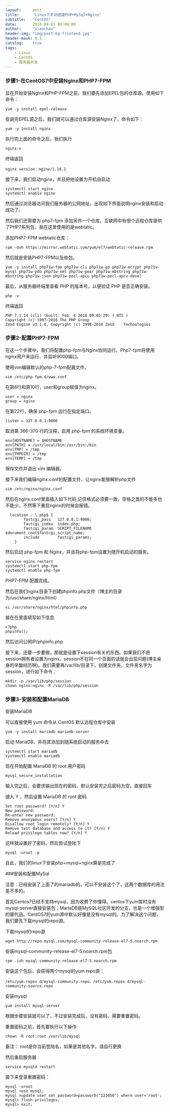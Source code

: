 ```yaml
---
layout:     post
title:      "Linux下手动搭建PHP+MySql+Nginx"
subtitle:   "CentOS"
date:       2018-04-01 00:00:00
author:     "xiaochao"
header-img: "img/post-bg-frontend.jpg"
header-mask: 0.3
catalog:    true
tags:
    - Linux
    - CentOS
    - 服务器开发
---
```


### 步骤1-在CentOS7中安装Nginx和PHP7-FPM

显在开始安装Nginx和PHP-FPM之前，我们要先添加EPEL包的仓库源。使用如下命令：

    yum -y install epel-release

安装完EPEL源之后，我们就可以通过仓库源安装Nginx了，命令如下：

    yum -y install nginx
    
执行完上面的命令之后，我们执行

    nginx-v

终端返回

    nginx version：nginx/1.10.2

接下来，我们启动nginx，并且把他设置为开机自启动

    systemctl start nginx
    systemctl enable nginx

然后通过浏览器访问我们服务器的公网地址，出现如下界面说明nginx安装和启动成功了。

然后我们还需要为 php7-fpm 添加另外一个仓库。互联网中有很个远程仓库提供了PHP7系列包，我在这里使用的是webtatic。

添加PHP7-FPM webtatic仓库：

    rpm -Uvh https://mirror.webtatic.com/yum/el7/webtatic-release.rpm
    
然后就是安装PHP7-FPM以及些包。

    yum -y install php71w-fpm php71w-cli php71w-gd php71w-mcrypt php71w-mysql php71w-pdo php71w-xml php71w-pear php71w-mbstring php71w-mbstring php71w-json php71w-pecl-apcu php71w-pecl-apcu-devel
    
最后，从服务器终端里查看 PHP 的版本号，以便验证 PHP 是否正确安装。

    php -v
    
终端返回
    
    PHP 7.1.14 (cli) (built: Feb  4 2018 09:05:29) ( NTS )
    Copyright (c) 1997-2018 The PHP Group
    Zend Engine v3.1.0, Copyright (c) 1998-2018 Zend    Technologies
    
### 步骤2-配置PHP7-FPM           

在这一个步骤中，我们将配置php-fpm与Nginx协同运行。Php7-fpm将使用 nginx用户来运行，并监听9000端口。

使用vim编辑默认的php-7-fpm配置文件。

    vim /etc/php-fpm.d/www.conf   

在第8行和第10行，user和group赋值为nginx。
    
    user = nginx
    group = nginx

在第22行，确保 php-fpm 运行在指定端口。

    listen = 127.0.0.1:9000
    
取消第 366-370 行的注释，启用 php-fpm 的系统环境变量。

    env[HOSTNAME] = $HOSTNAME
    env[PATH] = /usr/local/bin:/usr/bin:/bin
    env[TMP] = /tmp
    env[TMPDIR] = /tmp
    env[TEMP] = /tmp

保存文件并退出 vim 编辑器。

接下来我们编辑nginx.conf的配置文件，让nginx能够解析php文件

    vim /etc/nginx/nginx.conf
    
然后在nginx.conf里面插入如下代码,记住格式必须要一致，空格之类的不能多也不能少，不然等下重启nginx的时候会报错。

      location ~ \.php$ {
            fastcgi_pass   127.0.0.1:9000;
            fastcgi_index  index.php;
            fastcgi_param  SCRIPT_FILENAME  $document_root$fastcgi_script_name;
            include        fastcgi_params;
        }

然后启动 php-fpm 和 Nginx，并且将php-fpm设置为随开机启动的服务。

    service nginx restart
    systemctl start php-fpm
    systemctl enable php-fpm

PHP7-FPM 配置完成。

然后在我们nginx目录下创建phpinfo.php文件（博主的目录为/usr/share/nginx/html）

    vi /usr/share/nginx/html/phpinfo.php
    
接在在里面填写如下信息

    <?php
    phpinfo();
    
然后访问公网IP/phpinfo.php

接下来，还要一步要做，那就是设置下session有关的东西。如果我们不把session拥有者设置为nginx，session不在同一个页面的话就会出现问题(博主亲身的辛酸经历啊)。我们需要再/var/lib/目录下，创建文件夹，文件夹名字为session，进行如下命令：

    mkdir -p /var/lib/php/session
    chown nginx:nginx -R /var/lib/php/session

### 步骤3-安装和配置MariaDB

安装MariaDB

可以直接使用 yum 命令从 CentOS 默认远程仓库中安装

    yum -y install mariadb mariadb-server
 
启动 MariaDB，并将其添加到随系统启动的服务中去

    systemctl start mariadb
    systemctl enable mariadb
 
现在开始配置 MariaDB 的 root 用户密码

    mysql_secure_installation

输入完之后，会要求输出现在的密码，默认安装完之后密码为空，直接回车
 
键入 Y ，然后设置 MariaDB 的 root 密码

    Set root password? [Y/n] Y
    New password:
    Re-enter new password:
    Remove anonymous users? [Y/n] Y
    Disallow root login remotely? [Y/n] Y
    Remove test database and access to it? [Y/n] Y
    Reload privilege tables now? [Y/n] Y
 
这样就设置好了密码，然后尝试登陆下

    mysql -uroot -p
    
自此，我们的linux下安装php+mysql+nginx算是完成了

###安装和配置MySql

注意：已经安装了上面了的mariadb的，可以不安装这个了，这两个数据库的用法差不多的。
 
首先Centos7已经不支持mysql，因为收费了你懂得。centos下yum暂时没有mysql-server直接安装包；MariaDB是MySQL社区开发的分支，也是一个增强型的替代品。CentOS7的yum源中默认好像是没有mysql的。为了解决这个问题，我们要先下载mysql的repo源。
 
下载mysql的repo源

    wget http://repo.mysql.com/mysql-community-release-el7-5.noarch.rpm
 
安装mysql-community-release-el7-5.noarch.rpm包

    rpm -ivh mysql-community-release-el7-5.noarch.rpm
    
安装这个包后，会获得两个mysql的yum repo源：

    /etc/yum.repos.d/mysql-community.repo，/etc/yum.repos.d/mysql-community-source.repo
 
安装mysql

    yum install mysql-server
    
根据步骤安装就可以了，不过安装完成后，没有密码，需要重置密码。
 
重置密码之前，首先要执行以下操作:

    chown -R root:root /var/lib/mysql
    
备注： root是你当前登陆名，如果是其他名字。请自行更换
 
然后重启服务器

    service mysqld restart
 
接下来登录重置密码：

    mysql -uroot
    mysql >use mysql;
    mysql >update user set password=passworD("123456") where user='root';
    mysql> flush privileges;
    mysql> exit;



